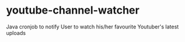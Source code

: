 # youtube-channel-watcher
Java cronjob to notify User to watch his/her favourite Youtuber's latest uploads
